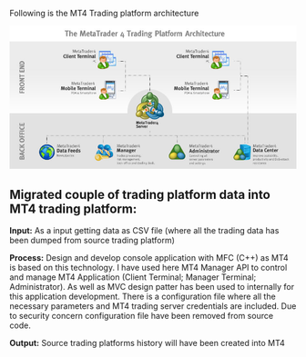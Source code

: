 Following is the MT4 Trading platform architecture

![Alt text](/Documents/mt4-architecture.jpg "MetaTrader 4")


**Migrated couple of trading platform data into MT4 trading platform:**
-----------------------------------------------------------------------

**Input:** As a input getting data as CSV file (where all the trading data has been dumped from source trading platform)

**Process:** Design and develop console application with MFC (C++) as MT4 is based on this technology. I have used here MT4 Manager API to control and manage MT4 Application (Client Terminal; Manager Terminal; Administrator). As well as MVC design patter has been used to internally for this application development. There is a configuration file where all the necessary parameters and MT4 trading server credentials are included. Due to security concern configuration file have been removed from source code.

**Output:** Source trading platforms history will have been created into MT4

